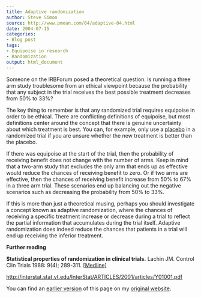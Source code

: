 ```yaml
---
title: Adaptive randomization
author: Steve Simon
source: http://www.pmean.com/04/adaptive-04.html
date: 2004-07-15
categories:
- Blog post
tags:
- Equipoise in research
- Randomization
output: html_document
---
```

Someone on the IRBForum posed a theoretical question. Is running a three
arm study troublesome from an ethical viewpoint because the probability
that any subject in the trial receives the best possible treatment
decreases from 50% to 33%?

The key thing to remember is that any randomized trial requires
equipoise in order to be ethical. There are conflicting definitions of
equipoise, but most definitions center around the concept that there is
genuine uncertainty about which treatment is best. You can, for example,
only use a [placebo](../01/placebo.html) in a randomized trial if you
are unsure whether the new treatment is better than the placebo.

If there was equipoise at the start of the trial, then the probability
of receiving benefit does not change with the number of arms. Keep in
mind that a two-arm study that excludes the only arm that ends up as
effective would reduce the chances of receiving benefit to zero. Or if
two arms are effective, then the chances of receiving benefit increase
from 50% to 67% in a three arm trial. These scenarios end up balancing
out the negative scenarios such as decreasing the probability from 50%
to 33%.

If this is more than just a theoretical musing, perhaps you should
investigate a concept known as adaptive randomization, where the chances
of receiving a specific treatment increase or decrease during a trial to
reflect the partial information that accumulates during the trial
itself. Adaptive randomization does indeed reduce the chances that
patients in a trial will end up receiving the inferior treatment.

**Further reading**

**Statistical properties of randomization in clinical trials.** Lachin
JM. Control Clin Trials 1988: 9(4); 289-311.
[\[Medline\]](http://www.ncbi.nlm.nih.gov/entrez/query.fcgi?cmd=Retrieve&db=PubMed&list_uids=3060315&dopt=Abstract)

<http://interstat.stat.vt.edu/InterStat/ARTICLES/2001/articles/Y01001.pdf>

You can find an [earlier version][sim1] of this page on my [original website][sim2].

[sim1]: http://www.pmean.com/04/adaptive.html
[sim2]: http://www.pmean.com/original_site.html
